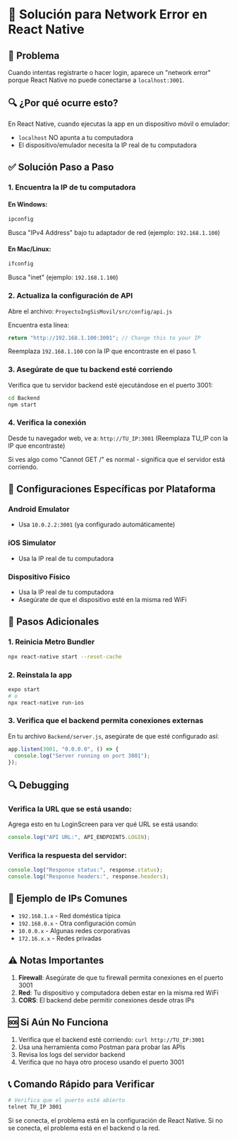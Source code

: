 # 🔧 Solución para Network Error en React Native

## 🚨 Problema

Cuando intentas registrarte o hacer login, aparece un "network error" porque React Native no puede conectarse a `localhost:3001`.

## 🔍 ¿Por qué ocurre esto?

En React Native, cuando ejecutas la app en un dispositivo móvil o emulador:

- `localhost` NO apunta a tu computadora
- El dispositivo/emulador necesita la IP real de tu computadora

## ✅ Solución Paso a Paso

### 1. Encuentra la IP de tu computadora

#### En Windows:

```bash
ipconfig
```

Busca "IPv4 Address" bajo tu adaptador de red (ejemplo: `192.168.1.100`)

#### En Mac/Linux:

```bash
ifconfig
```

Busca "inet" (ejemplo: `192.168.1.100`)

### 2. Actualiza la configuración de API

Abre el archivo: `ProyectoIngSisMovil/src/config/api.js`

Encuentra esta línea:

```javascript
return "http://192.168.1.100:3001"; // Change this to your IP
```

Reemplaza `192.168.1.100` con la IP que encontraste en el paso 1.

### 3. Asegúrate de que tu backend esté corriendo

Verifica que tu servidor backend esté ejecutándose en el puerto 3001:

```bash
cd Backend
npm start
```

### 4. Verifica la conexión

Desde tu navegador web, ve a: `http://TU_IP:3001`
(Reemplaza TU_IP con la IP que encontraste)

Si ves algo como "Cannot GET /" es normal - significa que el servidor está corriendo.

## 🔧 Configuraciones Específicas por Plataforma

### Android Emulator

- Usa `10.0.2.2:3001` (ya configurado automáticamente)

### iOS Simulator

- Usa la IP real de tu computadora

### Dispositivo Físico

- Usa la IP real de tu computadora
- Asegúrate de que el dispositivo esté en la misma red WiFi

## 🚀 Pasos Adicionales

### 1. Reinicia Metro Bundler

```bash
npx react-native start --reset-cache
```

### 2. Reinstala la app

```bash
expo start
# o
npx react-native run-ios
```

### 3. Verifica que el backend permita conexiones externas

En tu archivo `Backend/server.js`, asegúrate de que esté configurado así:

```javascript
app.listen(3001, "0.0.0.0", () => {
  console.log("Server running on port 3001");
});
```

## 🔍 Debugging

### Verifica la URL que se está usando:

Agrega esto en tu LoginScreen para ver qué URL se está usando:

```javascript
console.log("API URL:", API_ENDPOINTS.LOGIN);
```

### Verifica la respuesta del servidor:

```javascript
console.log("Response status:", response.status);
console.log("Response headers:", response.headers);
```

## 📱 Ejemplo de IPs Comunes

- `192.168.1.x` - Red doméstica típica
- `192.168.0.x` - Otra configuración común
- `10.0.0.x` - Algunas redes corporativas
- `172.16.x.x` - Redes privadas

## ⚠️ Notas Importantes

1. **Firewall**: Asegúrate de que tu firewall permita conexiones en el puerto 3001
2. **Red**: Tu dispositivo y computadora deben estar en la misma red WiFi
3. **CORS**: El backend debe permitir conexiones desde otras IPs

## 🆘 Si Aún No Funciona

1. Verifica que el backend esté corriendo: `curl http://TU_IP:3001`
2. Usa una herramienta como Postman para probar las APIs
3. Revisa los logs del servidor backend
4. Verifica que no haya otro proceso usando el puerto 3001

## 📞 Comando Rápido para Verificar

```bash
# Verifica que el puerto esté abierto
telnet TU_IP 3001
```

Si se conecta, el problema está en la configuración de React Native.
Si no se conecta, el problema está en el backend o la red.
